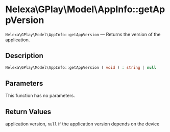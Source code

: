 # Nelexa\GPlay\Model\AppInfo::getAppVersion
`Nelexa\GPlay\Model\AppInfo::getAppVersion` — Returns the version of the application.

## Description
```php
Nelexa\GPlay\Model\AppInfo::getAppVersion ( void ) : string | null
```

## Parameters
This function has no parameters.

## Return Values
application version, `null` if the application version depends on the device

